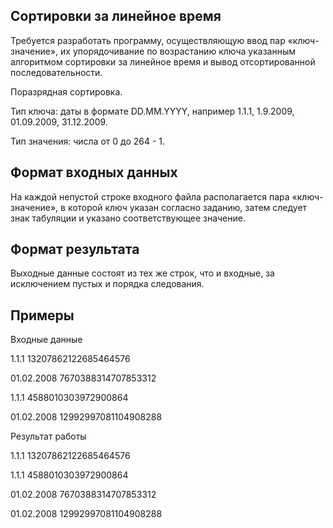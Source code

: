 ## Сортировки за линейное время

Требуется разработать программу, осуществляющую ввод пар «ключ-значение», их упорядочивание по возрастанию ключа указанным алгоритмом сортировки за линейное время и вывод отсортированной последовательности.

Поразрядная сортировка.

Тип ключа: даты в формате DD.MM.YYYY, например 1.1.1, 1.9.2009, 01.09.2009, 31.12.2009.

Тип значения: числа от 0 до 264 - 1.

## Формат входных данных
На каждой непустой строке входного файла располагается пара «ключ-значение», в которой ключ указан согласно заданию, затем следует знак табуляции и указано соответствующее значение.

## Формат результата
Выходные данные состоят из тех же строк, что и входные, за исключением пустых и порядка следования.

## Примеры
Входные данные

1.1.1 13207862122685464576

01.02.2008  7670388314707853312

1.1.1 4588010303972900864

01.02.2008  12992997081104908288

Результат работы

1.1.1  13207862122685464576

1.1.1 4588010303972900864

01.02.2008  7670388314707853312

01.02.2008  12992997081104908288
